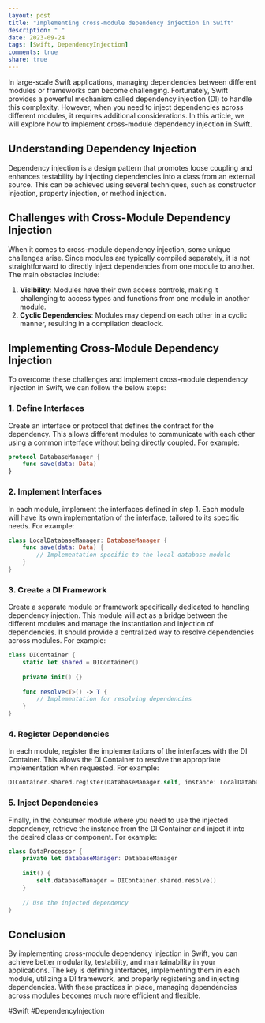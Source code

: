 ```yaml
---
layout: post
title: "Implementing cross-module dependency injection in Swift"
description: " "
date: 2023-09-24
tags: [Swift, DependencyInjection]
comments: true
share: true
---
```


In large-scale Swift applications, managing dependencies between different modules or frameworks can become challenging. Fortunately, Swift provides a powerful mechanism called dependency injection (DI) to handle this complexity. However, when you need to inject dependencies across different modules, it requires additional considerations. In this article, we will explore how to implement cross-module dependency injection in Swift.

## Understanding Dependency Injection

Dependency injection is a design pattern that promotes loose coupling and enhances testability by injecting dependencies into a class from an external source. This can be achieved using several techniques, such as constructor injection, property injection, or method injection.

## Challenges with Cross-Module Dependency Injection

When it comes to cross-module dependency injection, some unique challenges arise. Since modules are typically compiled separately, it is not straightforward to directly inject dependencies from one module to another. The main obstacles include:

1. **Visibility**: Modules have their own access controls, making it challenging to access types and functions from one module in another module.
2. **Cyclic Dependencies**: Modules may depend on each other in a cyclic manner, resulting in a compilation deadlock.

## Implementing Cross-Module Dependency Injection

To overcome these challenges and implement cross-module dependency injection in Swift, we can follow the below steps:

### 1. Define Interfaces

Create an interface or protocol that defines the contract for the dependency. This allows different modules to communicate with each other using a common interface without being directly coupled. For example:

```swift
protocol DatabaseManager {
    func save(data: Data)
}
```

### 2. Implement Interfaces

In each module, implement the interfaces defined in step 1. Each module will have its own implementation of the interface, tailored to its specific needs. For example:

```swift
class LocalDatabaseManager: DatabaseManager {
    func save(data: Data) {
        // Implementation specific to the local database module
    }
}
```

### 3. Create a DI Framework

Create a separate module or framework specifically dedicated to handling dependency injection. This module will act as a bridge between the different modules and manage the instantiation and injection of dependencies. It should provide a centralized way to resolve dependencies across modules. For example:

```swift
class DIContainer {
    static let shared = DIContainer()
    
    private init() {}
    
    func resolve<T>() -> T {
        // Implementation for resolving dependencies
    }
}
```

### 4. Register Dependencies

In each module, register the implementations of the interfaces with the DI Container. This allows the DI Container to resolve the appropriate implementation when requested. For example:

```swift
DIContainer.shared.register(DatabaseManager.self, instance: LocalDatabaseManager())
```

### 5. Inject Dependencies

Finally, in the consumer module where you need to use the injected dependency, retrieve the instance from the DI Container and inject it into the desired class or component. For example:

```swift
class DataProcessor {
    private let databaseManager: DatabaseManager
    
    init() {
        self.databaseManager = DIContainer.shared.resolve()
    }
    
    // Use the injected dependency
}
```

## Conclusion

By implementing cross-module dependency injection in Swift, you can achieve better modularity, testability, and maintainability in your applications. The key is defining interfaces, implementing them in each module, utilizing a DI framework, and properly registering and injecting dependencies. With these practices in place, managing dependencies across modules becomes much more efficient and flexible.

#Swift #DependencyInjection
